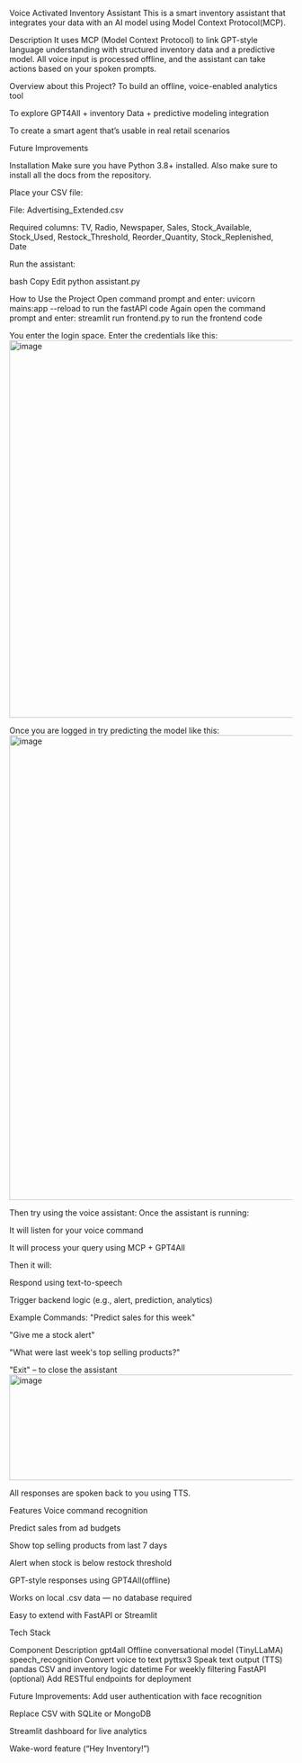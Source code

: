 Voice Activated Inventory Assistant
This is a smart inventory assistant that integrates your data with an AI model using Model Context Protocol(MCP).

Description
It uses MCP (Model Context Protocol) to link GPT-style language understanding with structured inventory data and a predictive model. All voice input is processed offline, and the assistant can take actions based on your spoken prompts.

Overview about this Project? To build an offline, voice-enabled analytics tool

To explore GPT4All + inventory Data + predictive modeling integration

To create a smart agent that’s usable in real retail scenarios

Future Improvements

Installation Make sure you have Python 3.8+ installed. Also make sure to install all the docs from the repository.

Place your CSV file:

File: Advertising_Extended.csv

Required columns: TV, Radio, Newspaper, Sales, Stock_Available, Stock_Used, Restock_Threshold, Reorder_Quantity, Stock_Replenished, Date

Run the assistant:

bash Copy Edit python assistant.py

How to Use the Project Open command prompt and enter: uvicorn mains:app --reload to run the fastAPI code Again open the command prompt and enter: streamlit run frontend.py to run the frontend code

You enter the login space. Enter the credentials like this:
<img width="1269" height="671" alt="image" src="https://github.com/user-attachments/assets/546e9d91-c100-4214-b840-8b42775ed5c5" />

Once you are logged in try predicting the model like this:
<img width="645" height="826" alt="image" src="https://github.com/user-attachments/assets/d43fe0cc-124c-45e2-92ea-fa1f2895ff54" />

Then try using the voice assistant: Once the assistant is running:

It will listen for your voice command

It will process your query using MCP + GPT4All

Then it will:

Respond using text-to-speech

Trigger backend logic (e.g., alert, prediction, analytics)

Example Commands: "Predict sales for this week"

"Give me a stock alert"

"What were last week's top selling products?"

"Exit" – to close the assistant
<img width="1069" height="188" alt="image" src="https://github.com/user-attachments/assets/7851ce99-2404-4d95-8149-3758bbd4dac7" />

All responses are spoken back to you using TTS.

Features Voice command recognition

Predict sales from ad budgets

Show top selling products from last 7 days

Alert when stock is below restock threshold

GPT-style responses using GPT4All(offline)

Works on local .csv data — no database required

Easy to extend with FastAPI or Streamlit

Tech Stack

Component Description gpt4all Offline conversational model (TinyLLaMA) speech_recognition Convert voice to text pyttsx3 Speak text output (TTS) pandas CSV and inventory logic datetime For weekly filtering FastAPI (optional) Add RESTful endpoints for deployment

Future Improvements: Add user authentication with face recognition

Replace CSV with SQLite or MongoDB

Streamlit dashboard for live analytics

Wake-word feature (“Hey Inventory!”)
